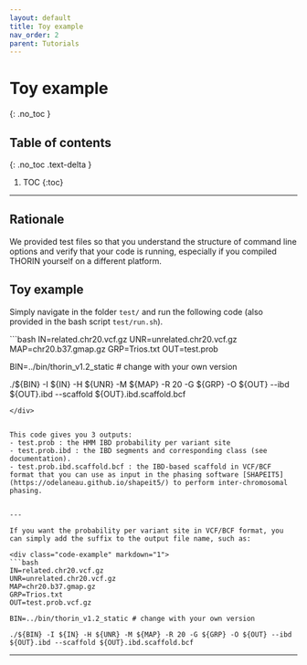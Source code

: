```yaml
---
layout: default
title: Toy example
nav_order: 2
parent: Tutorials
---
```

# Toy example
{: .no_toc }

## Table of contents
{: .no_toc .text-delta }

1. TOC
{:toc}

---



## Rationale
We provided test files so that you understand the structure of command line options and verify that your code is running, especially if you compiled THORIN yourself on a different platform.


## Toy example
Simply navigate in the folder `test/` and run the following code (also provided in the bash script `test/run.sh`).

<div class="code-example" markdown="1">
```bash
IN=related.chr20.vcf.gz
UNR=unrelated.chr20.vcf.gz
MAP=chr20.b37.gmap.gz
GRP=Trios.txt
OUT=test.prob

BIN=../bin/thorin_v1.2_static # change with your own version

./${BIN} -I ${IN} -H ${UNR} -M ${MAP} -R 20 -G ${GRP} -O ${OUT} --ibd ${OUT}.ibd --scaffold ${OUT}.ibd.scaffold.bcf
```
</div>


This code gives you 3 outputs:
- test.prob : the HMM IBD probability per variant site
- test.prob.ibd : the IBD segments and corresponding class (see documentation).
- test.prob.ibd.scaffold.bcf : the IBD-based scaffold in VCF/BCF format that you can use as input in the phasing software [SHAPEIT5](https://odelaneau.github.io/shapeit5/) to perform inter-chromosomal phasing.


---

If you want the probability per variant site in VCF/BCF format, you can simply add the suffix to the output file name, such as:

<div class="code-example" markdown="1">
```bash
IN=related.chr20.vcf.gz
UNR=unrelated.chr20.vcf.gz
MAP=chr20.b37.gmap.gz
GRP=Trios.txt
OUT=test.prob.vcf.gz

BIN=../bin/thorin_v1.2_static # change with your own version

./${BIN} -I ${IN} -H ${UNR} -M ${MAP} -R 20 -G ${GRP} -O ${OUT} --ibd ${OUT}.ibd --scaffold ${OUT}.ibd.scaffold.bcf
```
</div>

---




